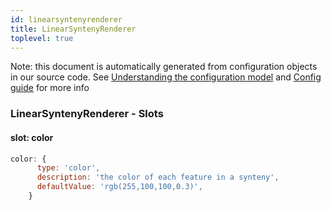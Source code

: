 ```yaml
---
id: linearsyntenyrenderer
title: LinearSyntenyRenderer
toplevel: true
---
```


Note: this document is automatically generated from configuration objects in
our source code. See [Understanding the configuration
model](/docs/devguide_config/) and [Config guide](/docs/config_guide) for more
info

### LinearSyntenyRenderer - Slots

#### slot: color

```js
color: {
      type: 'color',
      description: 'the color of each feature in a synteny',
      defaultValue: 'rgb(255,100,100,0.3)',
    }
```
